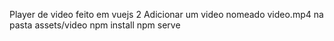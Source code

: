 Player de video feito em vuejs 2
Adicionar um video nomeado video.mp4 na pasta assets/video
npm install
npm serve
